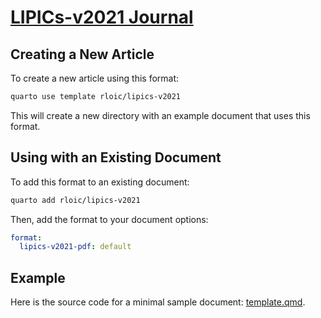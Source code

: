 
# [LIPICs-v2021 Journal](https://www.dagstuhl.de/en/publishing/series/details/LIPIcs)

## Creating a New Article

To create a new article using this format:

```bash
quarto use template rloic/lipics-v2021
```

This will create a new directory with an example document that uses this format.

## Using with an Existing Document

To add this format to an existing document:

```bash
quarto add rloic/lipics-v2021
```

Then, add the format to your document options:

```yaml
format:
  lipics-v2021-pdf: default
```    

<!--
## Options

*TODO*: If your format has options that can be set via document metadata, describe them.
-->

## Example

Here is the source code for a minimal sample document: [template.qmd](template.qmd).

